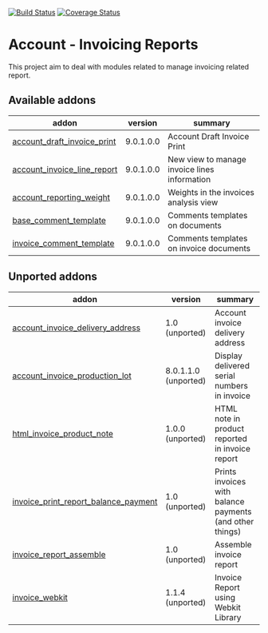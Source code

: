 [![Build Status](https://travis-ci.org/OCA/account-invoice-reporting.svg?branch=9.0)](https://travis-ci.org/OCA/account-invoice-reporting)
[![Coverage Status](https://coveralls.io/repos/OCA/account-invoice-reporting/badge.png?branch=9.0)](https://coveralls.io/r/OCA/account-invoice-reporting?branch=9.0)

Account - Invoicing Reports
===========================

This project aim to deal with modules related to manage invoicing related report.

[//]: # (addons)

Available addons
----------------
addon | version | summary
--- | --- | ---
[account_draft_invoice_print](account_draft_invoice_print/) | 9.0.1.0.0 | Account Draft Invoice Print
[account_invoice_line_report](account_invoice_line_report/) | 9.0.1.0.0 | New view to manage invoice lines information
[account_reporting_weight](account_reporting_weight/) | 9.0.1.0.0 | Weights in the invoices analysis view
[base_comment_template](base_comment_template/) | 9.0.1.0.0 | Comments templates on documents
[invoice_comment_template](invoice_comment_template/) | 9.0.1.0.0 | Comments templates on invoice documents


Unported addons
---------------
addon | version | summary
--- | --- | ---
[account_invoice_delivery_address](account_invoice_delivery_address/) | 1.0 (unported) | Account invoice delivery address
[account_invoice_production_lot](account_invoice_production_lot/) | 8.0.1.1.0 (unported) | Display delivered serial numbers in invoice
[html_invoice_product_note](html_invoice_product_note/) | 1.0.0 (unported) | HTML note in product reported in invoice report
[invoice_print_report_balance_payment](invoice_print_report_balance_payment/) | 1.0 (unported) | Prints invoices with balance payments (and other things)
[invoice_report_assemble](invoice_report_assemble/) | 1.0 (unported) | Assemble invoice report
[invoice_webkit](invoice_webkit/) | 1.1.4 (unported) | Invoice Report using Webkit Library

[//]: # (end addons)
